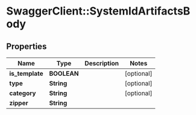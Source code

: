 # SwaggerClient::SystemIdArtifactsBody

## Properties
Name | Type | Description | Notes
------------ | ------------- | ------------- | -------------
**is_template** | **BOOLEAN** |  | [optional] 
**type** | **String** |  | [optional] 
**category** | **String** |  | [optional] 
**zipper** | **String** |  | 

